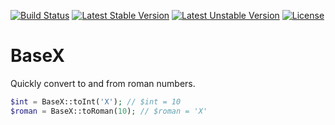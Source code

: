 [![Build Status](https://travis-ci.org/eFrane/BaseX.svg?branch=master)](https://travis-ci.org/eFrane/BaseX)
[![Latest Stable Version](https://poser.pugx.org/efrane/base-x/v/stable)](https://packagist.org/packages/efrane/base-x)
[![Latest Unstable Version](https://poser.pugx.org/efrane/base-x/v/unstable)](https://packagist.org/packages/efrane/base-x)
[![License](https://poser.pugx.org/efrane/base-x/license)](https://packagist.org/packages/efrane/base-x)

# BaseX

Quickly convert to and from roman numbers.

```php
$int = BaseX::toInt('X'); // $int = 10
$roman = BaseX::toRoman(10); // $roman = 'X'
```
